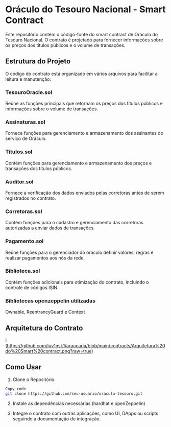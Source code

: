 # Oráculo do Tesouro Nacional - Smart Contract

Este repositório contém o código-fonte do smart contract de Oráculo do Tesouro Nacional. O contrato é projetado para fornecer informações sobre os preços dos títulos públicos e o volume de transações.

## Estrutura do Projeto
O código do contrato está organizado em vários arquivos para facilitar a leitura e manutenção:

### TesouroOracle.sol
Reúne as funções principais que retornam os preços dos títulos públicos e informações sobre o volume de transações.

### Assinaturas.sol
Fornece funções para gerenciamento e armazenamento dos assinantes do serviço de Oráculo.

### Titulos.sol
Contém funções para gerenciamento e armazenamento dos preços e transações dos títulos públicos.

### Auditor.sol
Fornece a verificação dos dados enviados pelas corretoras antes de serem registrados no contrato.

### Corretoras.sol
Contém funções para o cadastro e gerenciamento das corretoras autorizadas a enviar dados de transações.

### Pagamento.sol
Reúne funções para o gerenciador do oráculo definir valores, regras e realizar pagamentos aos nós da rede.

### Biblioteca.sol
Contém funções adicionais para otimização do contrato, incluindo o controle de códigos ISIN.

### Bibliotecas openzeppelin utilizadas
Ownable, ReentrancyGuard e Context

## Arquitetura do Contrato

!(https://github.com/juv1nsk1/araucaria/blob/main/contracts/Arquitetura%20do%20Smart%20contract.png?raw=true)

## Como Usar

1. Clone o Repositório:

```bash
Copy code
git clone https://github.com/seu-usuario/oraculo-tesouro.git
```

2. Instale as dependências necessárias (hardhat e openZeppelin)

3. Integre o contrato com outras aplicações, como UI, DApps ou scripts seguindo a documentação de integração.
